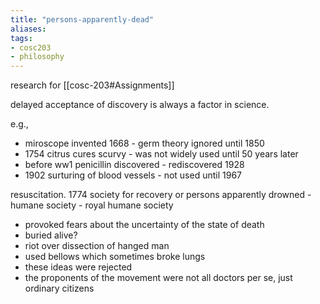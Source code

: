 ```yaml
---
title: "persons-apparently-dead"
aliases: 
tags: 
- cosc203
- philosophy
---
```


research for  [[cosc-203#Assignments]]

delayed acceptance of discovery is always a factor in science. 

e.g., 
- miroscope invented 1668 - germ theory ignored until 1850
- 1754 citrus cures scurvy - was not widely used until 50 years later
- before ww1 penicillin discovered - rediscovered 1928
- 1902 surturing of blood vessels - not used until 1967

resuscitation. 1774 society for recovery or persons apparently drowned - humane society - royal humane society

- provoked fears about the uncertainty of the state of death
- buried alive?
- riot over dissection of hanged man
- used bellows which sometimes broke lungs
- these ideas were rejected
- the proponents of the movement were not all doctors per se, just ordinary citizens
